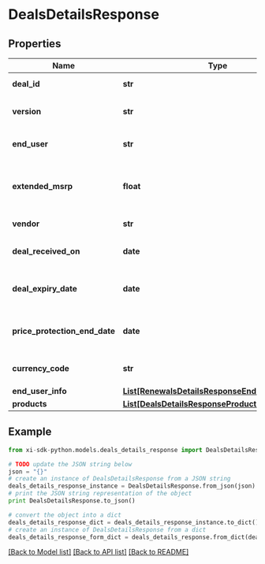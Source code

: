 # DealsDetailsResponse


## Properties

Name | Type | Description | Notes
------------ | ------------- | ------------- | -------------
**deal_id** | **str** | Deal/Special bid number. | [optional] 
**version** | **str** | Most recent version number of the deal. | [optional] 
**end_user** | **str** | The end user/customer&#39;s name. | [optional] 
**extended_msrp** | **float** | Extended MSRP - Manufacturer Suggested Retail Price X Quantity. | [optional] 
**vendor** | **str** | The vendor&#39;s name. | [optional] 
**deal_received_on** | **date** | The date on which the deal starts. | [optional] 
**deal_expiry_date** | **date** | Expiration date of the deal/Special bid. | [optional] 
**price_protection_end_date** | **date** | The date on which the price protection will end. | [optional] 
**currency_code** | **str** | Country specific currency code. | [optional] 
**end_user_info** | [**List[RenewalsDetailsResponseEndUserInfoInner]**](RenewalsDetailsResponseEndUserInfoInner.md) |  | [optional] 
**products** | [**List[DealsDetailsResponseProductsInner]**](DealsDetailsResponseProductsInner.md) |  | [optional] 

## Example

```python
from xi-sdk-python.models.deals_details_response import DealsDetailsResponse

# TODO update the JSON string below
json = "{}"
# create an instance of DealsDetailsResponse from a JSON string
deals_details_response_instance = DealsDetailsResponse.from_json(json)
# print the JSON string representation of the object
print DealsDetailsResponse.to_json()

# convert the object into a dict
deals_details_response_dict = deals_details_response_instance.to_dict()
# create an instance of DealsDetailsResponse from a dict
deals_details_response_form_dict = deals_details_response.from_dict(deals_details_response_dict)
```
[[Back to Model list]](../README.md#documentation-for-models) [[Back to API list]](../README.md#documentation-for-api-endpoints) [[Back to README]](../README.md)


